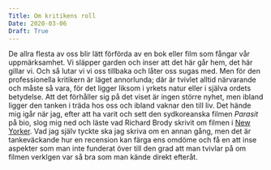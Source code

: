```yaml
---
Title: Om kritikens roll
Date: 2020-03-06
Draft: True
---
```


De allra flesta av oss blir lätt förförda av en bok eller film som fångar vår uppmärksamhet. Vi släpper garden och inser att det här går hem, det här gillar vi. Och så lutar vi vi oss tillbaka och låter oss sugas med. Men för den professionella kritikern är läget annorlunda; där är tvivlet alltid närvarande och måste så vara, för det ligger liksom i yrkets natur eller i själva ordets betydelse. Att det förhåller sig på det viset är ingen större nyhet, men ibland ligger den tanken i träda hos oss och ibland vaknar den till liv. Det hände mig igår när jag, efter att ha varit och sett den sydkoreanska filmen _Parasit_ på bio, slog mig ned och läste vad Richard Brody skrivit om filmen i [New Yorker](https://www.newyorker.com/culture/the-front-row/how-parasite-falls-short-of-greatness). Vad jag själv tyckte ska jag skriva om en annan gång, men det är tankeväckande hur en recension kan färga ens omdöme och få en att inse aspekter som man inte funderat över till den grad att man tvivlar på om filmen verklgen var så bra som man kände direkt efteråt.

